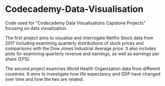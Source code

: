 # Codecademy-Data-Visualisation

Code used for "Codecademy Data Visualisations Capstone Projects" focusing on data visualization. 

The first project aims to visualise and interrogate Netflix Stock data from 2017 including examining quarterly distributions of stock prices and comparisons with the Dow Jones Industrial Average price. It also includes plots for examining quarterly revenue and earnings, as well as earnings per share (EPS).

The second project examines World Health Organization data from different countries. It aims to investigate how life expectancy and GDP have changed over time and how the two are related.
